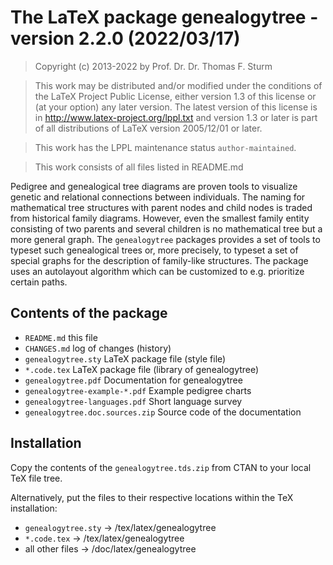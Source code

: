 # The LaTeX package genealogytree - version 2.2.0 (2022/03/17)

> Copyright (c) 2013-2022 by Prof. Dr. Dr. Thomas F. Sturm <thomas dot sturm at unibw dot de>

> This work may be distributed and/or modified under the
> conditions of the LaTeX Project Public License, either version 1.3
> of this license or (at your option) any later version.
> The latest version of this license is in
>   http://www.latex-project.org/lppl.txt
> and version 1.3 or later is part of all distributions of LaTeX
> version 2005/12/01 or later.

> This work has the LPPL maintenance status `author-maintained`.

> This work consists of all files listed in README.md


Pedigree and genealogical tree diagrams are proven tools to visualize genetic
and relational connections between individuals. The naming for mathematical tree
structures with parent nodes and child nodes is traded from historical family
diagrams. However, even the smallest family entity consisting of two parents and
several children is no mathematical tree but a more general graph. The
`genealogytree` packages provides a set of tools to typeset such genealogical
trees or, more precisely, to typeset a set of special graphs for the description
of family-like structures. The package uses an autolayout algorithm which can be
customized to e.g. prioritize certain paths.


## Contents of the package

-  `README.md`                      this file
-  `CHANGES.md`                     log of changes (history)
-  `genealogytree.sty`              LaTeX package file (style file)
-  `*.code.tex`                     LaTeX package file (library of genealogytree)
-  `genealogytree.pdf`              Documentation for genealogytree
-  `genealogytree-example-*.pdf`    Example pedigree charts
-  `genealogytree-languages.pdf`    Short language survey
-  `genealogytree.doc.sources.zip`  Source code of the documentation


## Installation

Copy the contents of the `genealogytree.tds.zip` from CTAN to your local TeX file tree.

Alternatively, put the files to their respective locations within the TeX installation:

-  `genealogytree.sty`     ->  /tex/latex/genealogytree
-  `*.code.tex`            ->  /tex/latex/genealogytree
-  all other files         ->  /doc/latex/genealogytree
